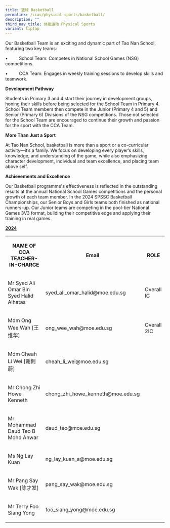```yaml
---
title: 篮球 Basketball
permalink: /ccas/physical-sports/basketball/
description: ""
third_nav_title: 体能运动 Physical Sports
variant: tiptap
---
```

<p>Our Basketball Team is an exciting and dynamic part of Tao Nan School,
featuring two key teams:</p>
<p>•&nbsp;&nbsp;&nbsp;&nbsp;&nbsp;&nbsp;&nbsp;&nbsp; School Team: Competes
in National School Games (NSG) competitions.</p>
<p>•&nbsp;&nbsp;&nbsp;&nbsp;&nbsp;&nbsp;&nbsp;&nbsp; CCA Team: Engages in
weekly training sessions to develop skills and teamwork.</p>
<p><strong>Development Pathway</strong>
</p>
<p>Students in Primary 3 and 4 start their journey in development groups,
honing their skills before being selected for the School Team in Primary
4. School Team members then compete in the Junior (Primary 4 and 5) and
Senior (Primary 6) Divisions of the NSG competitions. Those not selected
for the School Team are encouraged to continue their growth and passion
for the sport with the CCA Team.</p>
<p><strong>More Than Just a Sport</strong>
</p>
<p>At Tao Nan School, basketball is more than a sport or a co-curricular
activity—it’s a family. We focus on developing every player’s skills, knowledge,
and understanding of the game, while also emphasizing character development,
individual and team excellence, and placing team above self.</p>
<p><strong>Achievements and Excellence</strong>
</p>
<p>Our Basketball programme's effectiveness is reflected in the outstanding
results at the annual National School Games competitions and the personal
growth of each team member. In the 2024 SPSSC Basketball Championships,
our Senior Boys and Girls teams both finished as national runners-up. Our
Junior teams are competing in the pool-tier National Games 3V3 format,
building their competitive edge and applying their training in real games.</p>
<p><strong><u>2024</u></strong>
</p>
<table style="minWidth: 75px">
<colgroup>
<col>
<col>
<col>
</colgroup>
<tbody>
<tr>
<th rowspan="1" colspan="1">
<p>NAME OF CCA
<br>TEACHER-IN-CHARGE</p>
</th>
<th rowspan="1" colspan="1">
<p>Email</p>
</th>
<th rowspan="1" colspan="1">
<p>ROLE</p>
</th>
</tr>
<tr>
<td rowspan="1" colspan="1">
<p>Mr Syed Ali Omar Bin Syed Halid Alhatas</p>
</td>
<td rowspan="1" colspan="1">
<p>syed_ali_omar_halid@moe.edu.sg</p>
</td>
<td rowspan="1" colspan="1">
<p>Overall IC</p>
</td>
</tr>
<tr>
<td rowspan="1" colspan="1">
<p>Mdm Ong Wee Wah [王维华]</p>
</td>
<td rowspan="1" colspan="1">
<p>ong_wee_wah@moe.edu.sg</p>
</td>
<td rowspan="1" colspan="1">
<p>Overall 2IC</p>
</td>
</tr>
<tr>
<td rowspan="1" colspan="1">
<p>Mdm Cheah Li Wei [谢俐蔚]</p>
</td>
<td rowspan="1" colspan="1">
<p>cheah_li_wei@moe.edu.sg</p>
</td>
<td rowspan="1" colspan="1">
<p></p>
</td>
</tr>
<tr>
<td rowspan="1" colspan="1">
<p>Mr Chong Zhi Howe Kenneth</p>
</td>
<td rowspan="1" colspan="1">
<p>chong_zhi_howe_kenneth@moe.edu.sg</p>
</td>
<td rowspan="1" colspan="1">
<p></p>
</td>
</tr>
<tr>
<td rowspan="1" colspan="1">
<p>Mr Mohammad Daud Teo B Mohd Anwar</p>
</td>
<td rowspan="1" colspan="1">
<p>daud_teo@moe.edu.sg</p>
</td>
<td rowspan="1" colspan="1">
<p></p>
</td>
</tr>
<tr>
<td rowspan="1" colspan="1">
<p>Ms Ng Lay Kuan</p>
</td>
<td rowspan="1" colspan="1">
<p>ng_lay_kuan_a@moe.edu.sg</p>
</td>
<td rowspan="1" colspan="1">
<p></p>
</td>
</tr>
<tr>
<td rowspan="1" colspan="1">
<p>Mr Pang Say Wak [陈才发]</p>
</td>
<td rowspan="1" colspan="1">
<p>pang_say_wak@moe.edu.sg</p>
</td>
<td rowspan="1" colspan="1">
<p></p>
</td>
</tr>
<tr>
<td rowspan="1" colspan="1">
<p>Mr Terry Foo Siang Yong</p>
</td>
<td rowspan="1" colspan="1">
<p>foo_siang_yong@moe.edu.sg</p>
</td>
<td rowspan="1" colspan="1">
<p></p>
</td>
</tr>
</tbody>
</table>
<p></p>